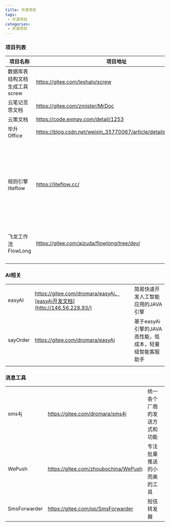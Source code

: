 ```yaml
---
title: 开源项目
tags:
 - 开源项目
categories: 
 - 开源项目
---
```




### 项目列表

| 项目名称                      | 项目地址                                                     | 简介                                   |
| ----------------------------- | ------------------------------------------------------------ | -------------------------------------- |
| 数据库表结构文档生成工具screw | https://gitee.com/leshalv/screw                              |                                        |
| 云笔记觅思文档                | https://gitee.com/zmister/MrDoc                              |                                        |
| 云策文档                      | https://code.exmay.com/detail/1253                           |                                        |
| 毕升Office                    | https://blog.csdn.net/weixin_35770067/article/details/125610589 |                                        |
|                               |                                                              |                                        |
| 规则引擎liteflow              | https://liteflow.cc/                                         | 轻量，快速，稳定可编排的组件式规则引擎 |
| 飞龙工作流FlowLong            | https://gitee.com/aizuda/flowlong/tree/dev/                  | 仿钉钉审批流工具                       |
|                               |                                                              |                                        |
|                               |                                                              |                                        |

### AI相关

|          |                                                              |                                                        |
| -------- | ------------------------------------------------------------ | ------------------------------------------------------ |
| easyAI   | https://gitee.com/dromara/easyAi、[easyAi开发文档](http://146.56.228.93/) | 简易快速开发人工智能应用的JAVA引擎                     |
| sayOrder | https://gitee.com/dromara/easyAi                             | 基于easyAi引擎的JAVA高性能，低成本，轻量级智能客服助手 |
|          |                                                              |                                                        |

### 消息工具

|              |                                      |                              |
| ------------ | ------------------------------------ | ---------------------------- |
| sms4j        | https://gitee.com/dromara/sms4j      | 统一各个厂商的发送方式和功能 |
| WePush       | https://gitee.com/zhoubochina/WePush | 专注批量推送的小而美的工具   |
| SmsForwarder | https://gitee.com/pp/SmsForwarder    | 短信转发器                   |

